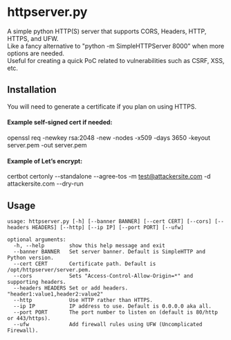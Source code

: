 # httpserver.py
A simple python HTTP(S) server that supports CORS, Headers,  HTTP, HTTPS, and UFW.  
Like a fancy alternative to "python -m SimpleHTTPServer 8000" when more options are needed.  
Useful for creating a quick PoC related to vulnerabilities such as CSRF, XSS, etc.

## Installation
You will need to generate a certificate if you plan on using HTTPS.

#### Example self-signed cert if needed:
openssl req -newkey rsa:2048 -new -nodes -x509 -days 3650 -keyout server.pem -out server.pem

#### Example of Let’s encrypt:
certbot certonly --standalone --agree-tos -m test@attackersite.com -d attackersite.com --dry-run


## Usage
```
usage: httpserver.py [-h] [--banner BANNER] [--cert CERT] [--cors] [--headers HEADERS] [--http] [--ip IP] [--port PORT] [--ufw]

optional arguments:
  -h, --help        show this help message and exit
  --banner BANNER   Set server banner. Default is SimpleHTTP and Python version.
  --cert CERT       Certificate path. Default is /opt/httpserver/server.pem.
  --cors            Sets "Access-Control-Allow-Origin=*" and supporting headers.
  --headers HEADERS Set or add headers. "header1:value1,header2:value2"
  --http            Use HTTP rather than HTTPS.
  --ip IP           IP address to use. Default is 0.0.0.0 aka all.
  --port PORT       The port number to listen on (default is 80/http or 443/https).
  --ufw             Add firewall rules using UFW (Uncomplicated Firewall).
```
